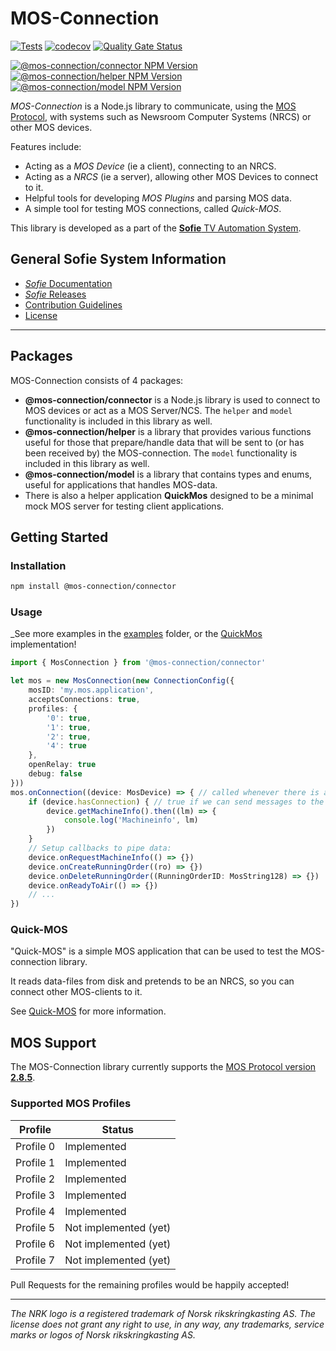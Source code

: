 # MOS-Connection

[![Tests](https://github.com/nrkno/sofie-mos-connection/actions/workflows/node.yaml/badge.svg)](https://github.com/nrkno/sofie-mos-connection/actions/workflows/node.yaml)
[![codecov](https://codecov.io/gh/nrkno/sofie-mos-connection/branch/main/graph/badge.svg?token=LQL02uXajF)](https://codecov.io/gh/nrkno/sofie-mos-connection)
[![Quality Gate Status](https://sonarcloud.io/api/project_badges/measure?project=nrkno_tv-automation-mos-connection&metric=alert_status)](https://sonarcloud.io/summary/new_code?id=nrkno_tv-automation-mos-connection)

[![@mos-connection/connector NPM Version](https://img.shields.io/npm/v/%40mos-connection%2Fconnector)](https://www.npmjs.com/package/@mos-connection/connector)
[![@mos-connection/helper NPM Version](https://img.shields.io/npm/v/%40mos-connection%2Fhelper)](https://www.npmjs.com/package/@mos-connection/helper)
[![@mos-connection/model NPM Version](https://img.shields.io/npm/v/%40mos-connection%2Fmodel)](https://www.npmjs.com/package/@mos-connection/model)

_MOS-Connection_ is a Node.js library to communicate, using the [MOS Protocol](http://mosprotocol.com/), with systems such as Newsroom Computer Systems (NRCS) or other MOS devices.

Features include:

- Acting as a _MOS Device_ (ie a client), connecting to an NRCS.
- Acting as a _NRCS_ (ie a server), allowing other MOS Devices to connect to it.
- Helpful tools for developing _MOS Plugins_ and parsing MOS data.
- A simple tool for testing MOS connections, called _Quick-MOS_.

This library is developed as a part of the [**Sofie** TV Automation System](https://github.com/nrkno/Sofie-TV-automation/).

## General Sofie System Information

- [_Sofie_ Documentation](https://nrkno.github.io/sofie-core/)
- [_Sofie_ Releases](https://nrkno.github.io/sofie-core/releases)
- [Contribution Guidelines](CONTRIBUTING.md)
- [License](LICENSE)

---

## Packages

MOS-Connection consists of 4 packages:

- **@mos-connection/connector** is a Node.js library is used to connect to MOS devices or act as a MOS Server/NCS.
  The `helper` and `model` functionality is included in this library as well.
- **@mos-connection/helper** is a library that provides various functions useful for those that prepare/handle data that will be sent to (or has been received by) the MOS-connection.
  The `model` functionality is included in this library as well.
- **@mos-connection/model** is a library that contains types and enums, useful for applications that handles MOS-data.
- There is also a helper application **QuickMos** designed to be a minimal mock MOS server for testing client applications.

## Getting Started

### Installation

```bash
npm install @mos-connection/connector
```

### Usage

\_See more examples in the [examples](/packages/examples/src) folder, or the [QuickMos](/packages/quick-mos/src/index.ts) implementation!

```typescript
import { MosConnection } from '@mos-connection/connector'

let mos = new MosConnection(new ConnectionConfig({
	mosID: 'my.mos.application',
	acceptsConnections: true,
	profiles: {
		'0': true,
        '1': true,
        '2': true,
        '4': true
	},
	openRelay: true
	debug: false
}))
mos.onConnection((device: MosDevice) => { // called whenever there is a new connection to a mos-device
	if (device.hasConnection) { // true if we can send messages to the mos-server
	    device.getMachineInfo().then((lm) => {
			console.log('Machineinfo', lm)
		})
	}
	// Setup callbacks to pipe data:
	device.onRequestMachineInfo(() => {})
	device.onCreateRunningOrder((ro) => {})
	device.onDeleteRunningOrder((RunningOrderID: MosString128) => {})
	device.onReadyToAir(() => {})
	// ...
})
```

### Quick-MOS

"Quick-MOS" is a simple MOS application that can be used to test the MOS-connection library.

It reads data-files from disk and pretends to be an NRCS, so you can connect other MOS-clients to it.

See [Quick-MOS](/packages/quick-mos/README.md) for more information.

## MOS Support

The MOS-Connection library currently supports the [MOS Protocol version **2.8.5**](https://mosprotocol.com/wp-content/MOS-Protocol-Documents/MOS_Protocol_Version_2.8.5_Final.htm).

### Supported MOS Profiles

| Profile   | Status                |
| --------- | --------------------- |
| Profile 0 | Implemented           |
| Profile 1 | Implemented           |
| Profile 2 | Implemented           |
| Profile 3 | Implemented           |
| Profile 4 | Implemented           |
| Profile 5 | Not implemented (yet) |
| Profile 6 | Not implemented (yet) |
| Profile 7 | Not implemented (yet) |

Pull Requests for the remaining profiles would be happily accepted!

---

_The NRK logo is a registered trademark of Norsk rikskringkasting AS. The license does not grant any right to use, in any way, any trademarks, service marks or logos of Norsk rikskringkasting AS._
